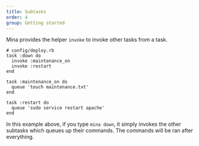 ```yaml
---
title: Subtasks
order: 4
group: Getting started
---
```


Mina provides the helper `invoke` to invoke other tasks from a
task.

    # config/deploy.rb
    task :down do
      invoke :maintenance_on
      invoke :restart
    end

    task :maintenance_on do
      queue 'touch maintenance.txt'
    end

    task :restart do
      queue 'sudo service restart apache'
    end

In this example above, if you type `mina down`, it simply invokes the other
subtasks which queues up their commands. The commands will be ran after
everything.
